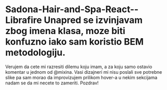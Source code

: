 # Sadona-Hair-and-Spa-React--Librafire  Unapred se izvinjavam zbog imena klasa, moze biti konfuzno iako sam koristio BEM metodologiju.
Verujem da cete mi razresiti dilemu koju imam, a za koju samo ostavio komentar u jednom od @mixina.
Vasi dizajneri mi nisu poslali sve potrebne slike pa sam morao da improvizujem prilikom hover-a u nekim sekcijama nadam se da mi necete to zameriti.
Pozdrav!
